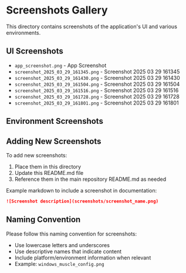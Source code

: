 # Screenshots Gallery

This directory contains screenshots of the application's UI and various environments.

## UI Screenshots

- `app_screenshot.png` - App Screenshot
- `screenshot_2025_03_29_161345.png` - Screenshot 2025 03 29 161345
- `screenshot_2025_03_29_161430.png` - Screenshot 2025 03 29 161430
- `screenshot_2025_03_29_161504.png` - Screenshot 2025 03 29 161504
- `screenshot_2025_03_29_161516.png` - Screenshot 2025 03 29 161516
- `screenshot_2025_03_29_161728.png` - Screenshot 2025 03 29 161728
- `screenshot_2025_03_29_161801.png` - Screenshot 2025 03 29 161801

## Environment Screenshots


## Adding New Screenshots

To add new screenshots:
1. Place them in this directory
2. Update this README.md file
3. Reference them in the main repository README.md as needed

Example markdown to include a screenshot in documentation:
```markdown
![Screenshot description](screenshots/screenshot_name.png)
```

## Naming Convention

Please follow this naming convention for screenshots:
- Use lowercase letters and underscores
- Use descriptive names that indicate content
- Include platform/environment information when relevant
- Example: `windows_muscle_config.png`
